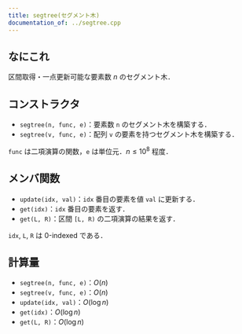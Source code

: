 ```yaml
---
title: segtree(セグメント木)
documentation_of: ../segtree.cpp
---
```


## なにこれ
区間取得・一点更新可能な要素数 $n$ のセグメント木．

## コンストラクタ
- `segtree(n, func, e)`：要素数 `n` のセグメント木を構築する．
- `segtree(v, func, e)`：配列 `v` の要素を持つセグメント木を構築する．

`func` は二項演算の関数，`e` は単位元．$n \leq 10^8$ 程度．

## メンバ関数
- `update(idx, val)`：`idx` 番目の要素を値 `val` に更新する．
- `get(idx)`：`idx` 番目の要素を返す．
- `get(L, R)`：区間 `[L, R)` の二項演算の結果を返す．

`idx`, `L`, `R` は 0-indexed である．

## 計算量
- `segtree(n, func, e)`：$O(n)$
- `segtree(v, func, e)`：$O(n)$
- `update(idx, val)`：$O(\log n)$
- `get(idx)`：$O(\log n)$
- `get(L, R)`：$O(\log n)$
